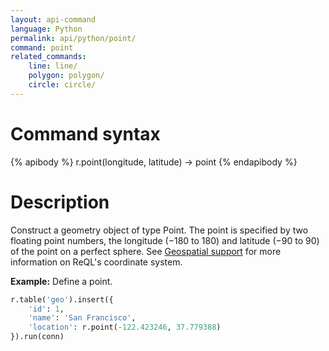 ```yaml
---
layout: api-command
language: Python
permalink: api/python/point/
command: point
related_commands:
    line: line/
    polygon: polygon/
    circle: circle/
---
```

# Command syntax #

{% apibody %}
r.point(longitude, latitude) &rarr; point
{% endapibody %}

# Description #

Construct a geometry object of type Point. The point is specified by two floating point numbers, the longitude (&minus;180 to 180) and latitude (&minus;90 to 90) of the point on a perfect sphere. See [Geospatial support](/docs/geo-support/) for more information on ReQL's coordinate system.

__Example:__ Define a point.

```py
r.table('geo').insert({
    'id': 1,
    'name': 'San Francisco',
    'location': r.point(-122.423246, 37.779388)
}).run(conn)
```
